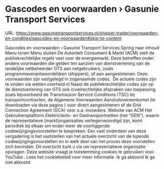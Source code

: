 # Gascodes en voorwaarden › Gasunie Transport Services

URL: https://www.gasunietransportservices.nl/shipper-trader/voorwaarden-en-condities/gascodes-en-voorwaarden#skip-to-content

Gascodes en voorwaarden › Gasunie Transport Services
Spring naar inhoud
Menu tonen
Menu sluiten
De Autoriteit Consument & Markt (ACM) stelt de publiekrechtelijke regels vast voor de energiemarkt. Deze betreffen onder andere voorwaarden die gelden ten aanzien van dienstverlening van de landelijke
netbeheerder
GTS
aan netgebruikers, zoals programmaverantwoordelijken (shippers), of aan aangeslotenen.
Deze voorwaarden zijn vastgelegd in zogenaamde codes.  De actuele codes zijn te vinden via
wetten.overheid.nl
Naast de publiekrechtelijke codes zijn op de dienstverlening van
GTS
ook civielrechtelijke afspraken van toepassing zoals bijvoorbeeld de
Transmission Service Conditions (TSC)
bij transportcontracten, de Algemene Voorwaarden
Aansluitovereenkomst
(te downloaden via
deze pagina
) voor direct aangeslotenen of de
Grid Connection Agreement (GCA)
voor o.a. invoeders.
Website van ACM
Het Gebruikersplatform Elektriciteits- en Gastransportnetten (het “GEN”), waarin de representatieve (markt)organisaties vertegenwoordigd zijn, komt periodiek bij elkaar om onder meer de voorliggende codewijzigingsvoorstellen te bespreken. Een vast onderdeel van deze vergadering is het vaststellen van het actuele overzicht van de lopende codewijzigingsvoorstellen en in welk deel van het proces deze voorstellen zich bevinden. Dit overzicht kunt u via uw representatieve organisatie opvragen.
Deze website vraagt je toestemming cookies te gebruiken voor
YouTube
. Lees het
cookiebeleid
voor meer informatie.
Ik ga akkoord
Ik ga niet akkoord